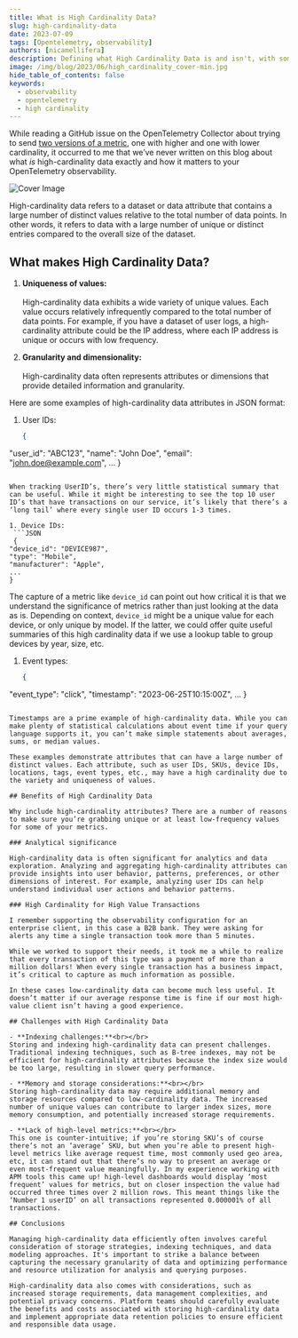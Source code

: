 ```yaml
---
title: What is High Cardinality Data?
slug: high-cardinality-data
date: 2023-07-09
tags: [Opentelemetry, observability]
authors: [nicamellifera]
description: Defining what High Cardinality Data is and isn't, with some examples.
image: /img/blog/2023/06/high_cardinality_cover-min.jpg
hide_table_of_contents: false
keywords:
  - observability
  - opentelemetry
  - high cardinality
---
```


<head>
  <link rel="canonical" href="https://signoz.io/blog/high-cardinality-data/"/>
</head>


While reading a GitHub issue on the OpenTelemetry Collector about trying to send [two versions of a metric](https://github.com/open-telemetry/opentelemetry-collector/discussions/5308), one with higher and one with lower cardinality, it occurred to me that we’ve never written on this blog about what *is* high-cardinality data exactly and how it matters to your OpenTelemetry observability.

<!--truncate-->
![Cover Image](/img/blog/2023/06/high_cardinality_cover.webp)

High-cardinality data refers to a dataset or data attribute that contains a large number of distinct values relative to the total number of data points. In other words, it refers to data with a large number of unique or distinct entries compared to the overall size of the dataset.

## What makes High Cardinality Data?

1. **Uniqueness of values:** <br></br>
     High-cardinality data exhibits a wide variety of unique values. Each value occurs relatively infrequently compared to the total number of data points. For example, if you have a dataset of user logs, a high-cardinality attribute could be the IP address, where each IP address is unique or occurs with low frequency.

2. **Granularity and dimensionality:**<br></br>
     High-cardinality data often represents attributes or dimensions that provide detailed information and granularity. 

Here are some examples of high-cardinality data attributes in JSON format:

1. User IDs:
   ```JSON
   {
  "user_id": "ABC123",
  "name": "John Doe",
  "email": "john.doe@example.com",
  ...
  }
  ```
  
  When tracking UserID’s, there’s very little statistical summary that can be useful. While it might be interesting to see the top 10 user ID’s that have transactions on our service, it’s likely that there’s a ‘long tail’ where every single user ID occurs 1-3 times.

1. Device IDs:
   ```JSON
   {
  "device_id": "DEVICE987",
  "type": "Mobile",
  "manufacturer": "Apple",
  ...
  }
  ```
  
  The capture of a metric like `device_id` can point out how critical it is that we understand the significance of metrics rather than just looking at the data as is. Depending on context, `device_id` might be a unique value for each device, or only unique by model. If the latter, we could offer quite useful summaries of this high cardinality data if we use a lookup table to group devices by year, size, etc. 

1. Event types:
   ```JSON
   {
  "event_type": "click",
  "timestamp": "2023-06-25T10:15:00Z",
  ...
  }
  
  ```
  
  Timestamps are a prime example of high-cardinality data. While you can make plenty of statistical calculations about event time if your query language supports it, you can’t make simple statements about averages, sums, or median values.

These examples demonstrate attributes that can have a large number of distinct values. Each attribute, such as user IDs, SKUs, device IDs, locations, tags, event types, etc., may have a high cardinality due to the variety and uniqueness of values.

## Benefits of High Cardinality Data

Why include high-cardinality attributes? There are a number of reasons to make sure you’re grabbing unique or at least low-frequency values for some of your metrics.

### Analytical significance

High-cardinality data is often significant for analytics and data exploration. Analyzing and aggregating high-cardinality attributes can provide insights into user behavior, patterns, preferences, or other dimensions of interest. For example, analyzing user IDs can help understand individual user actions and behavior patterns.

### High Cardinality for High Value Transactions

I remember supporting the observability configuration for an enterprise client, in this case a B2B bank. They were asking for alerts any time a single transaction took more than 5 minutes.

While we worked to support their needs, it took me a while to realize that every transaction of this type was a payment of more than a million dollars! When every single transaction has a business impact, it’s critical to capture as much information as possible.

In these cases low-cardinality data can become much less useful. It doesn’t matter if our average response time is fine if our most high-value client isn’t having a good experience.

## Challenges with High Cardinality Data

- **Indexing challenges:**<br></br>
  Storing and indexing high-cardinality data can present challenges. Traditional indexing techniques, such as B-tree indexes, may not be efficient for high-cardinality attributes because the index size would be too large, resulting in slower query performance.

- **Memory and storage considerations:**<br></br>
  Storing high-cardinality data may require additional memory and storage resources compared to low-cardinality data. The increased number of unique values can contribute to larger index sizes, more memory consumption, and potentially increased storage requirements.

- **Lack of high-level metrics:**<br></br>
  This one is counter-intuitive; if you’re storing SKU’s of course there’s not an ‘average’ SKU, but when you’re able to present high-level metrics like average request time, most commonly used geo area, etc, it can stand out that there’s no way to present an average or even most-frequent value meaningfully. In my experience working with APM tools this came up! high-level dashboards would display ‘most frequent’ values for metrics, but on closer inspection the value had occurred three times over 2 million rows. This meant things like the ‘Number 1 userID’ on all transactions represented 0.000001% of all transactions.

## Conclusions

Managing high-cardinality data efficiently often involves careful consideration of storage strategies, indexing techniques, and data modeling approaches. It's important to strike a balance between capturing the necessary granularity of data and optimizing performance and resource utilization for analysis and querying purposes.

High-cardinality data also comes with considerations, such as increased storage requirements, data management complexities, and potential privacy concerns. Platform teams should carefully evaluate the benefits and costs associated with storing high-cardinality data and implement appropriate data retention policies to ensure efficient and responsible data usage.
